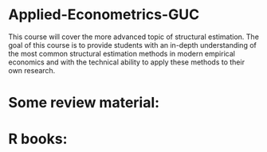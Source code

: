 # Applied-Econometrics-GUC
This course will cover the more advanced topic of structural estimation. The goal of this course is to provide students with an in-depth understanding of the most common structural estimation methods in modern empirical economics and with the technical ability to apply these methods to their own research. 

# Some review material:


# R books:
